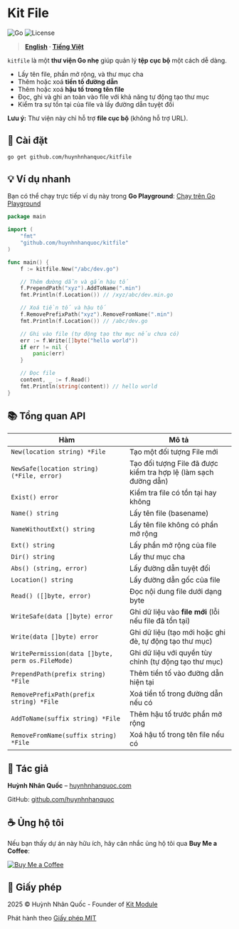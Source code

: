 # Kit File

![Go](https://img.shields.io/badge/Go-1.21-blue)
![License](https://img.shields.io/badge/License-MIT-green)

> **[English](README.md) · [Tiếng Việt](README.vi.md)**

`kitfile` là một **thư viện Go nhẹ** giúp quản lý **tệp cục bộ** một cách dễ dàng.

* Lấy tên file, phần mở rộng, và thư mục cha
* Thêm hoặc xoá **tiền tố đường dẫn**
* Thêm hoặc xoá **hậu tố trong tên file**
* Đọc, ghi và ghi an toàn vào file với khả năng tự động tạo thư mục
* Kiểm tra sự tồn tại của file và lấy đường dẫn tuyệt đối

**Lưu ý:** Thư viện này chỉ hỗ trợ **file cục bộ** (không hỗ trợ URL).


## 🚀 Cài đặt

```bash
go get github.com/huynhnhanquoc/kitfile
```


## 💡 Ví dụ nhanh

Bạn có thể chạy trực tiếp ví dụ này trong **Go Playground**: [Chạy trên Go Playground](https://go.dev/play/)

```go
package main

import (
    "fmt"
    "github.com/huynhnhanquoc/kitfile"
)

func main() {
    f := kitfile.New("/abc/dev.go")

    // Thêm đường dẫn và gắn hậu tố
    f.PrependPath("xyz").AddToName(".min")
    fmt.Println(f.Location()) // /xyz/abc/dev.min.go

    // Xoá tiền tố và hậu tố
    f.RemovePrefixPath("xyz").RemoveFromName(".min")
    fmt.Println(f.Location()) // /abc/dev.go

    // Ghi vào file (tự động tạo thư mục nếu chưa có)
    err := f.Write([]byte("hello world"))
    if err != nil {
        panic(err)
    }

    // Đọc file
    content, _ := f.Read()
    fmt.Println(string(content)) // hello world
}
```


## 📚 Tổng quan API

| Hàm                                              | Mô tả                                                           |
| ------------------------------------------------ | --------------------------------------------------------------- |
| `New(location string) *File`                     | Tạo một đối tượng File mới                                      |
| `NewSafe(location string) (*File, error)`        | Tạo đối tượng File đã được kiểm tra hợp lệ (làm sạch đường dẫn) |
| `Exist() error`                                  | Kiểm tra file có tồn tại hay không                              |
| `Name() string`                                  | Lấy tên file (basename)                                         |
| `NameWithoutExt() string`                        | Lấy tên file không có phần mở rộng                              |
| `Ext() string`                                   | Lấy phần mở rộng của file                                       |
| `Dir() string`                                   | Lấy thư mục cha                                                 |
| `Abs() (string, error)`                          | Lấy đường dẫn tuyệt đối                                         |
| `Location() string`                              | Lấy đường dẫn gốc của file                                      |
| `Read() ([]byte, error)`                         | Đọc nội dung file dưới dạng byte                                |
| `WriteSafe(data []byte) error`                   | Ghi dữ liệu vào **file mới** (lỗi nếu file đã tồn tại)          |
| `Write(data []byte) error`                       | Ghi dữ liệu (tạo mới hoặc ghi đè, tự động tạo thư mục)          |
| `WritePermission(data []byte, perm os.FileMode)` | Ghi dữ liệu với quyền tùy chỉnh (tự động tạo thư mục)           |
| `PrependPath(prefix string) *File`               | Thêm tiền tố vào đường dẫn hiện tại                             |
| `RemovePrefixPath(prefix string) *File`          | Xoá tiền tố trong đường dẫn nếu có                              |
| `AddToName(suffix string) *File`                 | Thêm hậu tố trước phần mở rộng                                  |
| `RemoveFromName(suffix string) *File`            | Xoá hậu tố trong tên file nếu có                                |


## 👤 Tác giả

**Huỳnh Nhân Quốc** – [huynhnhanquoc.com](https://huynhnhanquoc.com)

GitHub: [github.com/huynhnhanquoc](https://github.com/huynhnhanquoc)


## ☕ Ủng hộ tôi

Nếu bạn thấy dự án này hữu ích, hãy cân nhắc ủng hộ tôi qua **Buy Me a Coffee**:

[![Buy Me a Coffee](https://img.shields.io/badge/Buy%20Me%20a%20Coffee-☕-ff813f)](https://www.buymeacoffee.com/huynhnhanquoc)


## 📄 Giấy phép

2025 © Huỳnh Nhân Quốc - Founder of [Kit Module](https://kitmodule.com)

Phát hành theo [Giấy phép MIT](https://github.com/huynhnhanquoc/kitfile/blob/master/LICENSE)
